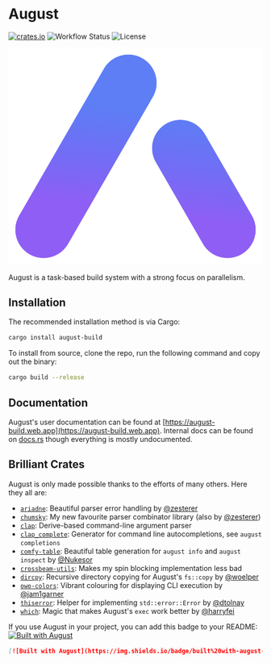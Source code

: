 # August

[![crates.io](https://img.shields.io/crates/v/august-build)](https://crates.io/crates/august-build)
![Workflow Status](https://github.com/ScratchCat458/august-build/actions/workflows/rust.yml/badge.svg)
![License](https://img.shields.io/crates/l/august-build)

![August Logo](https://raw.githubusercontent.com/ScratchCat458/august-build/master/docs/images/August%20Build.svg) 

August is a task-based build system with a strong focus on parallelism.

## Installation
The recommended installation method is via Cargo:
```sh
cargo install august-build
```
To install from source, clone the repo, run the following command and copy out the binary:
```sh
cargo build --release
```

## Documentation
August's user documentation can be found at [https://august-build.web.app](https://august-build.web.app).
Internal docs can be found on [docs.rs](https://docs.rs/august-build) though everything is mostly undocumented.

## Brilliant Crates
August is only made possible thanks to the efforts of many others.
Here they all are:
- [`ariadne`](https://github.com/zesterer/ariadne): Beautiful parser error handling by [@zesterer](https://github.com/zesterer)
- [`chumsky`](https://github.com/zesterer/chumsky): My new favourite parser combinator library (also by [@zesterer](https://github.com/zesterer))
- [`clap`](https://github.com/clap-rs/clap): Derive-based command-line argument parser
- [`clap_complete`](https://github.com/clap-rs/clap/tree/master/clap_complete): Generator for command line autocompletions, see `august completions`
- [`comfy-table`](https://github.com/nukesor/comfy-table): Beautiful table generation for `august info` and `august inspect` by [@Nukesor](https://github.com/nukesor)
- [`crossbeam-utils`](https://github.com/crossbeam-rs/crossbeam): Makes my spin blocking implementation less bad
- [`dircpy`](https://github.com/woelper/dircpy/): Recursive directory copying for August's `fs::copy` by [@woelper](https://github.com/woelper/)
- [`owo-colors`](https://github.com/jam1garner/owo-colors): Vibrant colouring for displaying CLI execution by [@jam1garner](https://github.com/jam1garner)
- [`thiserror`](https://github.com/dtolnay/thiserror): Helper for implementing `std::error::Error` by [@dtolnay](https://github.com/dtolnay)
- [`which`](https://github.com/harryfei/which-rs): Magic that makes August's `exec` work better by [@harryfei](https://github.com/harryfei/which-rs)

If you use August in your project, you can add this badge to your README: [![Built with August](https://img.shields.io/badge/built%20with-august-blueviolet)](https://github.com/ScratchCat458/august-build)
```markdown
[![Built with August](https://img.shields.io/badge/built%20with-august-blueviolet)](https://github.com/ScratchCat458/august-build)
```
